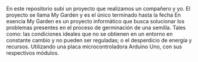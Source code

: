 En este repositorio subí un proyecto que realizamos un compañero y yo. El proyecto se llama My Garden y es el único terminado hasta la fecha
En esencia My Garden es un proyecto informático que busca solucionar los problemas presentes en el proceso de germinación de una semilla.
Tales como: las condiciones ideales que no se obtienen en un entorno en constante cambio y no pueden ser reguladas; o el desperdicio de energía y recursos. 
Utilizando una placa microcontroladora Arduino Uno, con sus respectivos módulos.
